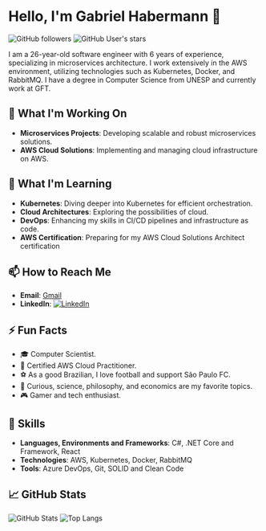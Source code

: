 # Hello, I'm Gabriel Habermann 👋

![GitHub followers](https://img.shields.io/github/followers/gabrielfranh?style=social)
![GitHub User's stars](https://img.shields.io/github/stars/gabrielfranh?style=social)

I am a 26-year-old software engineer with 6 years of experience, specializing in microservices architecture. I work extensively in the AWS environment, utilizing technologies such as Kubernetes, Docker, and RabbitMQ. I have a degree in Computer Science from UNESP and currently work at GFT.

## 🔭 What I'm Working On
- **Microservices Projects**: Developing scalable and robust microservices solutions.
- **AWS Cloud Solutions**: Implementing and managing cloud infrastructure on AWS.

## 🌱 What I'm Learning
- **Kubernetes**: Diving deeper into Kubernetes for efficient orchestration.
- **Cloud Architectures**: Exploring the possibilities of cloud.
- **DevOps**: Enhancing my skills in CI/CD pipelines and infrastructure as code.
- **AWS Certification**: Preparing for my AWS Cloud Solutions Architect certification

## 📫 How to Reach Me
- **Email**: [Gmail](mailto:gabrielfranh@gmail.com)
- **LinkedIn**: [![LinkedIn](https://img.shields.io/badge/-LinkedIn-blue)](https://www.linkedin.com/in/gabrielfranh/)

## ⚡ Fun Facts
- 🎓 Computer Scientist.
- 📜 Certified AWS Cloud Practitioner.
- ⚽ As a good Brazilian, I love football and support São Paulo FC.
- 🧠 Curious, science, philosophy, and economics are my favorite topics.
- 🎮 Gamer and tech enthusiast.

## 🚀 Skills
- **Languages, Environments and Frameworks**: C#, .NET Core and Framework, React
- **Technologies**: AWS, Kubernetes, Docker, RabbitMQ
- **Tools**: Azure DevOps, Git, SOLID and Clean Code

## 📈 GitHub Stats
![GitHub Stats](https://github-readme-stats.vercel.app/api?username=gabrielfranh&show_icons=true&theme=radical)
![Top Langs](https://github-readme-stats.vercel.app/api/top-langs/?username=gabrielfranh&layout=compact&theme=radical)
